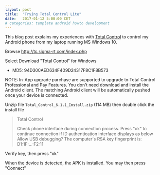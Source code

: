 ```yaml
---
layout: post
title:  "Trying Total Control Lite"
date:   2017-01-12 5:00:00 CET
# categories: template android howto development
---
```


This blog post explains my experiences with [Total Control](http://tc.sigma-rt.com/index.php) to control my Android phone from my laptop running MS Windows 10.

Browse <http://tc.sigma-rt.com/index.php>

Select Download "Total Control" for Windows

* MD5: 94D300AED634F409D24317F8C1F8B573

NOTE: In-App upgrade purchase are supported to upgrade to Total Control Professional and Pay Features.
You don't need download and install the Android client. The matching Android client will be automatically pushed once your device is connected.

Unzip file `Total_Control_6.1.1_Install.zip` (114 MB)
then double click the install file

> Total Control
>
> Check phone interface during connection process.
> Press "ok" to continue connection if ID authentication interface displays as below
> Allow USB debugging?
> The computer's RSA key fingerprint is:
> D1:1F:...:F2:11

Verify key, then press "ok"

When the device is detected, the APK is installed.
You may then press "Connect"

<!-- EOF -->
